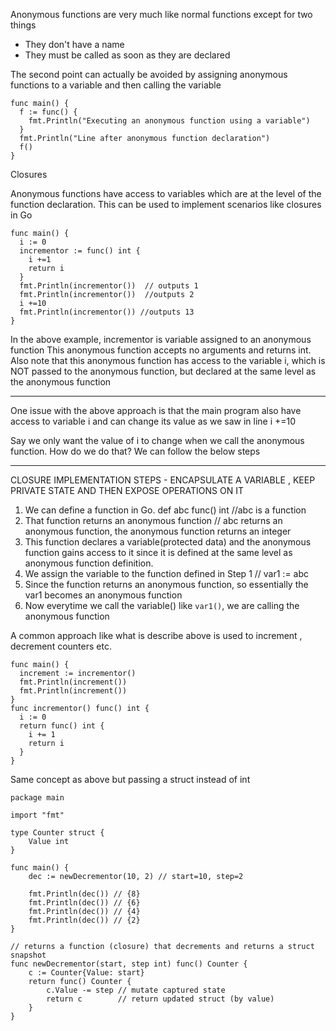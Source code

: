 Anonymous functions are very much like normal functions except for two things 

- They don't have a name
- They must be called as soon as they are declared

The second point can actually be avoided by assigning anonymous functions 
to a variable and then calling the variable 

```
func main() {
  f := func() {
    fmt.Println("Executing an anonymous function using a variable")
  }
  fmt.Println("Line after anonymous function declaration")
  f()
}
```

Closures

Anonymous functions have access to variables which are at the level of the function declaration. 
This can be used to implement scenarios like closures in Go

```
func main() {
  i := 0
  incrementor := func() int {
    i +=1
    return i
  }
  fmt.Println(incrementor())  // outputs 1 
  fmt.Println(incrementor())  //outputs 2
  i +=10
  fmt.Println(incrementor()) //outputs 13
}
```

In the above example, incrementor is variable assigned to an anonymous function
This anonymous function accepts no arguments and returns int.
Also note that this anonymous function has access to the variable i, which is NOT passed to the 
anonymous function, but declared at the same level as the anonymous function 

---------
One issue with the above approach is that the main program also have access to variable i 
and can change its value as we saw in line i +=10

Say we only want the value of i to change when we call the anonymous function. 
How do we do that?
We can follow the below steps

------------
CLOSURE IMPLEMENTATION STEPS - ENCAPSULATE A VARIABLE , KEEP PRIVATE STATE AND THEN EXPOSE OPERATIONS ON IT 
1. We can define a function in Go. def abc func() int //abc is a function 
2. That function returns an anonymous function // abc returns an anonymous function, the anonymous function returns an integer
3. This function declares a variable(protected data) and the anonymous function gains access to it since it is defined at the same level as anonymous function definition. 
3. We assign the variable to the function defined in Step 1 // var1 := abc
4. Since the function returns an anonymous function, so essentially the var1 becomes an anonymous function
5. Now everytime we call the variable() like `var1()`, we are calling the anonymous function

A common approach like what is describe above is used to increment , decrement counters etc. 

```
func main() {
  increment := incrementor()
  fmt.Println(increment())
  fmt.Println(increment())
}
func incrementor() func() int {
  i := 0
  return func() int {
    i += 1
    return i
  }
}
```

Same concept as above but passing a struct instead of int 

```
package main

import "fmt"

type Counter struct {
	Value int
}

func main() {
	dec := newDecrementor(10, 2) // start=10, step=2

	fmt.Println(dec()) // {8}
	fmt.Println(dec()) // {6}
	fmt.Println(dec()) // {4}
	fmt.Println(dec()) // {2}
}

// returns a function (closure) that decrements and returns a struct snapshot
func newDecrementor(start, step int) func() Counter {
	c := Counter{Value: start}
	return func() Counter {
		c.Value -= step // mutate captured state
		return c        // return updated struct (by value)
	}
}
```